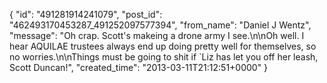  {
   "id": "491281914241079",
   "post_id": "462493170453287_491252097577394",
   "from_name": "Daniel J Wentz",
   "message": "Oh crap. Scott's makeing a drone army I see.\n\nOh well. I hear AQUILAE trustees always end up doing pretty well for themselves, so no worries.\n\nThings must be going to shit if `Liz has let you off her leash, Scott Duncan!",
   "created_time": "2013-03-11T21:12:51+0000"
 }
